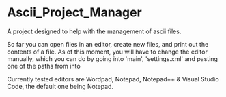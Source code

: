 # Ascii_Project_Manager
A project designed to help with the management of ascii files. 

So far you can open files in an editor, create new files, and print out the contents of a file.
As of this moment, you will have to change the editor manually, which you can do by going into 'main', 'settings.xml' and pasting one of the paths from <editors> into <settings editor="INPUT PATH HERE">

Currently tested editors are Wordpad, Notepad, Notepad++ & Visual Studio Code, the default one being Notepad.
